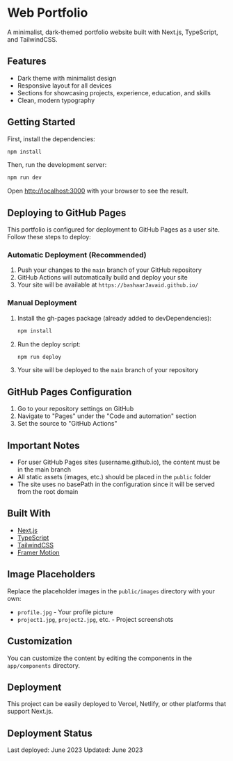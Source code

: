 # Web Portfolio

A minimalist, dark-themed portfolio website built with Next.js, TypeScript, and TailwindCSS.

## Features

- Dark theme with minimalist design
- Responsive layout for all devices
- Sections for showcasing projects, experience, education, and skills
- Clean, modern typography

## Getting Started

First, install the dependencies:

```bash
npm install
```

Then, run the development server:

```bash
npm run dev
```

Open [http://localhost:3000](http://localhost:3000) with your browser to see the result.

## Deploying to GitHub Pages

This portfolio is configured for deployment to GitHub Pages as a user site. Follow these steps to deploy:

### Automatic Deployment (Recommended)

1. Push your changes to the `main` branch of your GitHub repository
2. GitHub Actions will automatically build and deploy your site
3. Your site will be available at `https://bashaarJavaid.github.io/`

### Manual Deployment

1. Install the gh-pages package (already added to devDependencies):
   ```bash
   npm install
   ```

2. Run the deploy script:
   ```bash
   npm run deploy
   ```

3. Your site will be deployed to the `main` branch of your repository

## GitHub Pages Configuration

1. Go to your repository settings on GitHub
2. Navigate to "Pages" under the "Code and automation" section
3. Set the source to "GitHub Actions"

## Important Notes

- For user GitHub Pages sites (username.github.io), the content must be in the main branch
- All static assets (images, etc.) should be placed in the `public` folder
- The site uses no basePath in the configuration since it will be served from the root domain

## Built With

- [Next.js](https://nextjs.org/)
- [TypeScript](https://www.typescriptlang.org/)
- [TailwindCSS](https://tailwindcss.com/)
- [Framer Motion](https://www.framer.com/motion/)

## Image Placeholders

Replace the placeholder images in the `public/images` directory with your own:

- `profile.jpg` - Your profile picture
- `project1.jpg`, `project2.jpg`, etc. - Project screenshots

## Customization

You can customize the content by editing the components in the `app/components` directory.

## Deployment

This project can be easily deployed to Vercel, Netlify, or other platforms that support Next.js.

## Deployment Status

Last deployed: June 2023
Updated: June 2023 